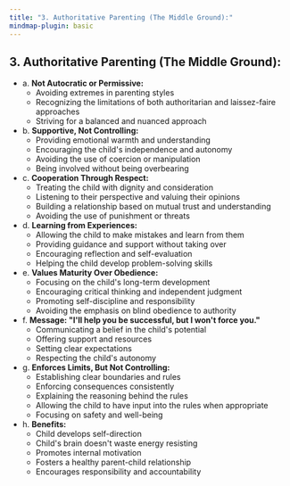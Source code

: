 ```yaml
---
title: "3. Authoritative Parenting (The Middle Ground):"
mindmap-plugin: basic
---
```

## 3. Authoritative Parenting (The Middle Ground):
- a. **Not Autocratic or Permissive:**
	- Avoiding extremes in parenting styles
	- Recognizing the limitations of both authoritarian and laissez-faire approaches
	- Striving for a balanced and nuanced approach
- b. **Supportive, Not Controlling:**
	- Providing emotional warmth and understanding
	- Encouraging the child's independence and autonomy
	- Avoiding the use of coercion or manipulation
	- Being involved without being overbearing
- c. **Cooperation Through Respect:**
	- Treating the child with dignity and consideration
	- Listening to their perspective and valuing their opinions
	- Building a relationship based on mutual trust and understanding
	- Avoiding the use of punishment or threats
- d. **Learning from Experiences:**
	- Allowing the child to make mistakes and learn from them
	- Providing guidance and support without taking over
	- Encouraging reflection and self-evaluation
	- Helping the child develop problem-solving skills
- e. **Values Maturity Over Obedience:**
	- Focusing on the child's long-term development
	- Encouraging critical thinking and independent judgment
	- Promoting self-discipline and responsibility
	- Avoiding the emphasis on blind obedience to authority
- f. **Message: "I'll help you be successful, but I won't force you."**
	- Communicating a belief in the child's potential
	- Offering support and resources
	- Setting clear expectations
	- Respecting the child's autonomy
- g. **Enforces Limits, But Not Controlling:**
	- Establishing clear boundaries and rules
	- Enforcing consequences consistently
	- Explaining the reasoning behind the rules
	- Allowing the child to have input into the rules when appropriate
	- Focusing on safety and well-being
- h. **Benefits:**
	- Child develops self-direction
	- Child's brain doesn't waste energy resisting
	- Promotes internal motivation
	- Fosters a healthy parent-child relationship
	- Encourages responsibility and accountability
